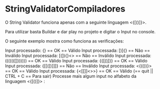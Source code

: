 # StringValidatorCompiladores

O String Validator funciona apenas com a seguinte linguagem <{[()]}>.

Para utilizar basta Buildar e dar play no projeto e digitar o Input no console.

O seguinte exemplo mostra como funciona as verificações:

Input processado: [](){}
            == OK == Válido
            Input processada: [)]{}
            == Não == Inválido
            Input processada: [(]){}<>
            == Não == Inválido
            Input processada: (((((([]))))))
            == OK == Válido
            Input processada: {{[[()]()]}}
            == OK == Válido
            Input processada: {[[([)]]]}
            == Não == Inválido
            Input processada: <{(())}>
            == OK == Válido
            Input processada: {<[]()[[]]<>>}
            == OK == Válido
            (== quit || CTRL + C == Para sair)
            Processe mais algum input no alfabeto da linguagem <{[()]}> :
